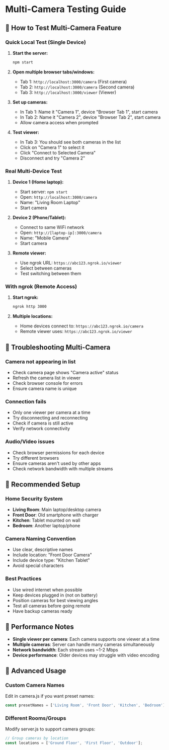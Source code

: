 # Multi-Camera Testing Guide

## 🧪 How to Test Multi-Camera Feature

### Quick Local Test (Single Device)

1. **Start the server:**
   ```bash
   npm start
   ```

2. **Open multiple browser tabs/windows:**
   - Tab 1: `http://localhost:3000/camera` (First camera)
   - Tab 2: `http://localhost:3000/camera` (Second camera)  
   - Tab 3: `http://localhost:3000/viewer` (Viewer)

3. **Set up cameras:**
   - In Tab 1: Name it "Camera 1", device "Browser Tab 1", start camera
   - In Tab 2: Name it "Camera 2", device "Browser Tab 2", start camera
   - Allow camera access when prompted

4. **Test viewer:**
   - In Tab 3: You should see both cameras in the list
   - Click on "Camera 1" to select it
   - Click "Connect to Selected Camera"
   - Disconnect and try "Camera 2"

### Real Multi-Device Test

1. **Device 1 (Home laptop):**
   - Start server: `npm start`
   - Open: `http://localhost:3000/camera`
   - Name: "Living Room Laptop"
   - Start camera

2. **Device 2 (Phone/Tablet):**
   - Connect to same WiFi network
   - Open: `http://[laptop-ip]:3000/camera`
   - Name: "Mobile Camera"
   - Start camera

3. **Remote viewer:**
   - Use ngrok URL: `https://abc123.ngrok.io/viewer`
   - Select between cameras
   - Test switching between them

### With ngrok (Remote Access)

1. **Start ngrok:**
   ```bash
   ngrok http 3000
   ```

2. **Multiple locations:**
   - Home devices connect to: `https://abc123.ngrok.io/camera`
   - Remote viewer uses: `https://abc123.ngrok.io/viewer`

## 🐛 Troubleshooting Multi-Camera

### Camera not appearing in list
- Check camera page shows "Camera active" status
- Refresh the camera list in viewer
- Check browser console for errors
- Ensure camera name is unique

### Connection fails
- Only one viewer per camera at a time
- Try disconnecting and reconnecting
- Check if camera is still active
- Verify network connectivity

### Audio/Video issues
- Check browser permissions for each device
- Try different browsers
- Ensure cameras aren't used by other apps
- Check network bandwidth with multiple streams

## 📱 Recommended Setup

### Home Security System
- **Living Room**: Main laptop/desktop camera
- **Front Door**: Old smartphone with charger
- **Kitchen**: Tablet mounted on wall
- **Bedroom**: Another laptop/phone

### Camera Naming Convention
- Use clear, descriptive names
- Include location: "Front Door Camera"
- Include device type: "Kitchen Tablet"
- Avoid special characters

### Best Practices
- Use wired internet when possible
- Keep devices plugged in (not on battery)
- Position cameras for best viewing angles
- Test all cameras before going remote
- Have backup cameras ready

## 🔧 Performance Notes

- **Single viewer per camera**: Each camera supports one viewer at a time
- **Multiple cameras**: Server can handle many cameras simultaneously  
- **Network bandwidth**: Each stream uses ~1-2 Mbps
- **Device performance**: Older devices may struggle with video encoding

## 🚀 Advanced Usage

### Custom Camera Names
Edit in camera.js if you want preset names:
```javascript
const presetNames = ['Living Room', 'Front Door', 'Kitchen', 'Bedroom'];
```

### Different Rooms/Groups
Modify server.js to support camera groups:
```javascript
// Group cameras by location
const locations = ['Ground Floor', 'First Floor', 'Outdoor'];
```